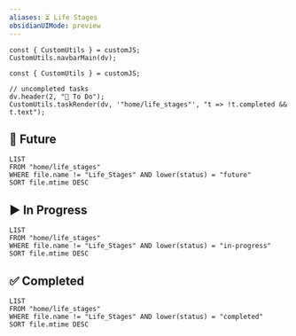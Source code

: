 ```yaml
---
aliases: ⏳ Life Stages
obsidianUIMode: preview
---
```


```dataviewjs
const { CustomUtils } = customJS;
CustomUtils.navbarMain(dv);
```

<!-- Life Stages: Track & document your life (eg school, first job, etc). The life stage template is generated when you create a new note from this page. -->

```dataviewjs
const { CustomUtils } = customJS;

// uncompleted tasks
dv.header(2, "🔄 To Do");
CustomUtils.taskRender(dv, '"home/life_stages"', "t => !t.completed && t.text");
```

## 🔮 Future

```dataview
LIST
FROM "home/life_stages"
WHERE file.name != "Life_Stages" AND lower(status) = "future"
SORT file.mtime DESC
```

## ▶️ In Progress

```dataview
LIST
FROM "home/life_stages"
WHERE file.name != "Life_Stages" AND lower(status) = "in-progress"
SORT file.mtime DESC
```

## ✅ Completed

```dataview
LIST
FROM "home/life_stages"
WHERE file.name != "Life_Stages" AND lower(status) = "completed"
SORT file.mtime DESC
```
